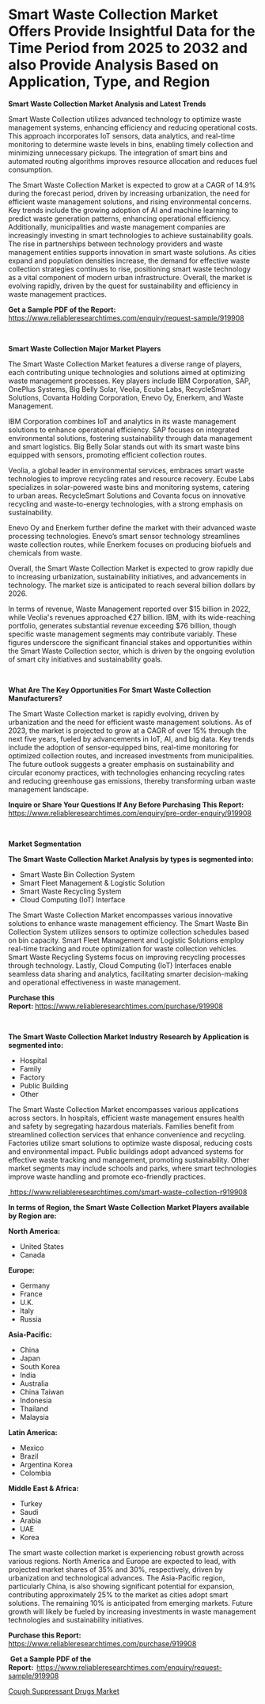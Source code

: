 <p><h1>Smart Waste Collection Market Offers Provide Insightful Data for the Time Period from 2025 to 2032 and also Provide Analysis Based on Application, Type, and Region</h1></p><p><strong>Smart Waste Collection Market Analysis and Latest Trends</strong></p>
<p><p>Smart Waste Collection utilizes advanced technology to optimize waste management systems, enhancing efficiency and reducing operational costs. This approach incorporates IoT sensors, data analytics, and real-time monitoring to determine waste levels in bins, enabling timely collection and minimizing unnecessary pickups. The integration of smart bins and automated routing algorithms improves resource allocation and reduces fuel consumption.</p><p>The Smart Waste Collection Market is expected to grow at a CAGR of 14.9% during the forecast period, driven by increasing urbanization, the need for efficient waste management solutions, and rising environmental concerns. Key trends include the growing adoption of AI and machine learning to predict waste generation patterns, enhancing operational efficiency. Additionally, municipalities and waste management companies are increasingly investing in smart technologies to achieve sustainability goals. The rise in partnerships between technology providers and waste management entities supports innovation in smart waste solutions. As cities expand and population densities increase, the demand for effective waste collection strategies continues to rise, positioning smart waste technology as a vital component of modern urban infrastructure. Overall, the market is evolving rapidly, driven by the quest for sustainability and efficiency in waste management practices.</p></p>
<p><strong>Get a Sample PDF of the Report:&nbsp;</strong> <a href="https://www.reliableresearchtimes.com/enquiry/request-sample/919908?utm_campaign=3184&utm_medium=2&utm_source=Github&utm_content=ia&utm_term=07032025&utm_id=smart-waste-collection">https://www.reliableresearchtimes.com/enquiry/request-sample/919908</a></p>
<p>&nbsp;</p>
<p><strong>Smart Waste Collection Major Market Players</strong></p>
<p><p>The Smart Waste Collection Market features a diverse range of players, each contributing unique technologies and solutions aimed at optimizing waste management processes. Key players include IBM Corporation, SAP, OnePlus Systems, Big Belly Solar, Veolia, Ecube Labs, RecycleSmart Solutions, Covanta Holding Corporation, Enevo Oy, Enerkem, and Waste Management.</p><p>IBM Corporation combines IoT and analytics in its waste management solutions to enhance operational efficiency. SAP focuses on integrated environmental solutions, fostering sustainability through data management and smart logistics. Big Belly Solar stands out with its smart waste bins equipped with sensors, promoting efficient collection routes.</p><p>Veolia, a global leader in environmental services, embraces smart waste technologies to improve recycling rates and resource recovery. Ecube Labs specializes in solar-powered waste bins and monitoring systems, catering to urban areas. RecycleSmart Solutions and Covanta focus on innovative recycling and waste-to-energy technologies, with a strong emphasis on sustainability.</p><p>Enevo Oy and Enerkem further define the market with their advanced waste processing technologies. Enevo’s smart sensor technology streamlines waste collection routes, while Enerkem focuses on producing biofuels and chemicals from waste.</p><p>Overall, the Smart Waste Collection Market is expected to grow rapidly due to increasing urbanization, sustainability initiatives, and advancements in technology. The market size is anticipated to reach several billion dollars by 2026.</p><p>In terms of revenue, Waste Management reported over $15 billion in 2022, while Veolia's revenues approached €27 billion. IBM, with its wide-reaching portfolio, generates substantial revenue exceeding $76 billion, though specific waste management segments may contribute variably. These figures underscore the significant financial stakes and opportunities within the Smart Waste Collection sector, which is driven by the ongoing evolution of smart city initiatives and sustainability goals.</p></p>
<p>&nbsp;</p>
<p><strong>What Are The Key Opportunities For Smart Waste Collection Manufacturers?</strong></p>
<p><p>The Smart Waste Collection market is rapidly evolving, driven by urbanization and the need for efficient waste management solutions. As of 2023, the market is projected to grow at a CAGR of over 15% through the next five years, fueled by advancements in IoT, AI, and big data. Key trends include the adoption of sensor-equipped bins, real-time monitoring for optimized collection routes, and increased investments from municipalities. The future outlook suggests a greater emphasis on sustainability and circular economy practices, with technologies enhancing recycling rates and reducing greenhouse gas emissions, thereby transforming urban waste management landscape.</p></p>
<p><strong>Inquire or Share Your Questions If Any Before Purchasing This Report:</strong> <a href="https://www.reliableresearchtimes.com/enquiry/pre-order-enquiry/919908?utm_campaign=3184&utm_medium=2&utm_source=Github&utm_content=ia&utm_term=07032025&utm_id=smart-waste-collection">https://www.reliableresearchtimes.com/enquiry/pre-order-enquiry/919908</a></p>
<p>&nbsp;</p>
<p><strong>Market Segmentation</strong></p>
<p><strong>The Smart Waste Collection Market Analysis by types is segmented into:</strong></p>
<p><ul><li>Smart Waste Bin Collection System</li><li>Smart Fleet Management & Logistic Solution</li><li>Smart Waste Recycling System</li><li>Cloud Computing (IoT) Interface</li></ul></p>
<p><p>The Smart Waste Collection Market encompasses various innovative solutions to enhance waste management efficiency. The Smart Waste Bin Collection System utilizes sensors to optimize collection schedules based on bin capacity. Smart Fleet Management and Logistic Solutions employ real-time tracking and route optimization for waste collection vehicles. Smart Waste Recycling Systems focus on improving recycling processes through technology. Lastly, Cloud Computing (IoT) Interfaces enable seamless data sharing and analytics, facilitating smarter decision-making and operational effectiveness in waste management.</p></p>
<p><strong>Purchase this Report:&nbsp;</strong><a href="https://www.reliableresearchtimes.com/purchase/919908?utm_campaign=3184&utm_medium=2&utm_source=Github&utm_content=ia&utm_term=07032025&utm_id=smart-waste-collection">https://www.reliableresearchtimes.com/purchase/919908</a></p>
<p>&nbsp;</p>
<p><strong>The Smart Waste Collection Market Industry Research by Application is segmented into:</strong></p>
<p><ul><li>Hospital</li><li>Family</li><li>Factory</li><li>Public Building</li><li>Other</li></ul></p>
<p><p>The Smart Waste Collection Market encompasses various applications across sectors. In hospitals, efficient waste management ensures health and safety by segregating hazardous materials. Families benefit from streamlined collection services that enhance convenience and recycling. Factories utilize smart solutions to optimize waste disposal, reducing costs and environmental impact. Public buildings adopt advanced systems for effective waste tracking and management, promoting sustainability. Other market segments may include schools and parks, where smart technologies improve waste handling and promote eco-friendly practices.</p></p>
<p><a href="https://www.reliableresearchtimes.com/smart-waste-collection-r919908?utm_campaign=3184&utm_medium=2&utm_source=Github&utm_content=ia&utm_term=07032025&utm_id=smart-waste-collection">&nbsp;https://www.reliableresearchtimes.com/smart-waste-collection-r919908</a></p>
<p><strong>In terms of Region, the Smart Waste Collection Market Players available by Region are:</strong></p>
<p>
    <p> <strong> North America: </strong>
        <ul>
            <li>United States</li>
            <li>Canada</li>
        </ul>
        </p> 
    <p> <strong> Europe: </strong>
        <ul>
            <li>Germany</li>
            <li>France</li>
            <li>U.K.</li>
            <li>Italy</li>
            <li>Russia</li>
        </ul>
        </p> 
    <p> <strong> Asia-Pacific: </strong>
        <ul>
            <li>China</li>
            <li>Japan</li>
            <li>South Korea</li>
            <li>India</li>
            <li>Australia</li>
            <li>China Taiwan</li>
            <li>Indonesia</li>
            <li>Thailand</li>
            <li>Malaysia</li>
        </ul>
        </p> 
    <p> <strong> Latin America: </strong>
        <ul>
            <li>Mexico</li>
            <li>Brazil</li>
            <li>Argentina Korea</li>
            <li>Colombia</li>
        </ul>
        </p> 
    <p> <strong> Middle East & Africa: </strong>
        <ul>
            <li>Turkey</li>
            <li>Saudi</li>
            <li>Arabia</li>
            <li>UAE</li>
            <li>Korea</li>
        </ul>
    </p>
    </p>
<p><p>The smart waste collection market is experiencing robust growth across various regions. North America and Europe are expected to lead, with projected market shares of 35% and 30%, respectively, driven by urbanization and technological advances. The Asia-Pacific region, particularly China, is also showing significant potential for expansion, contributing approximately 25% to the market as cities adopt smart solutions. The remaining 10% is anticipated from emerging markets. Future growth will likely be fueled by increasing investments in waste management technologies and sustainability initiatives.</p></p>
<p><strong>Purchase this Report: </strong><a href="https://www.reliableresearchtimes.com/purchase/919908?utm_campaign=3184&utm_medium=2&utm_source=Github&utm_content=ia&utm_term=07032025&utm_id=smart-waste-collection">https://www.reliableresearchtimes.com/purchase/919908</a></p>
<p>&nbsp;<strong>Get a Sample PDF of the Report:&nbsp;&nbsp;</strong><a href="https://www.reliableresearchtimes.com/enquiry/request-sample/919908?utm_campaign=3184&utm_medium=2&utm_source=Github&utm_content=ia&utm_term=07032025&utm_id=smart-waste-collection">https://www.reliableresearchtimes.com/enquiry/request-sample/919908</a></p>
<p><strong></strong></p>
<p><p><a href="https://github.com/momossidram/Market-Research-Report-List-1/blob/main/cough-suppressant-drugs-market.md?utm_campaign=3184&utm_medium=2&utm_source=Github&utm_content=ia&utm_term=07032025&utm_id=smart-waste-collection">Cough Suppressant Drugs Market</a></p></p>